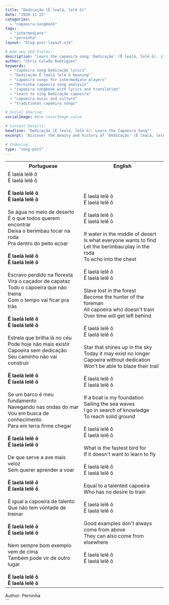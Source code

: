 ```yaml
---
title: "Dedicação (Ê lealá, lelê ô)"
date: "2020-11-22"
categories:
  - "capoeira-songbook"
tags:
  - "intermediate"
  - "perninha"
layout: "blog-post-layout.njk"

# Add new SEO Fields:
description: "Learn the capoeira song 'Dedicação' (Ê lealá, lelê ô), its meaning, and history. Perfect for intermediate capoeiristas wanting to expand their repertoire!"
author: "Chris Calado Rodriguez"
keywords:
  - "capoeira song Dedicação lyrics"
  - "Dedicação Ê lealá lelê ô meaning"
  - "capoeira songs for intermediate players"
  - "Perninha capoeira song analysis"
  - "capoeira songbook with lyrics and translation"
  - "learn to sing Dedicação capoeira"
  - "capoeira music and culture"
  - "traditional capoeira songs"

# Social Sharing:
socialImage: #Use coverImage value

# Content Details:
headline: "Dedicação (Ê lealá, lelê ô): Learn the Capoeira Song!"
excerpt: "Discover the beauty and history of 'Dedicação' (Ê lealá, lelê ô), a popular capoeira song, and enhance your musicality in the roda."

# Indexing:
type: "song-post"
---
```



<table class="capoeira-table">
    <tr class="header-row">
        <th>Portuguese</th>
        <th>English</th>
    </tr>
    <tr>
        <td>Ê laelá lelê ô<br>Ê laelá lelê ô<br><br><b>Ê laelá lelê ô<br>Ê laelá lelê ô</b><br><br>Se água no meio de deserto<br>É o que todos querem encontrar<br>Deixa o berimbau tocar na roda<br>Pra dentro do peito ecoar<br><br><b>Ê laelá lelê ô<br>Ê laelá lelê ô</b><br><br>Escravo perdido na floresta<br>Vira o caçador de capataz<br>Todo o capoeira que não treina<br>Com o tempo vai ficar pra trás<br><br><b>Ê laelá lelê ô<br>Ê laelá lelê ô</b><br><br>Estrela que brilha lá no céu<br>Pode hoje não mais existir<br>Capoeira sem dedicação<br>Seu caminho não vai construir<br><br><b>Ê laelá lelê ô<br>Ê laelá lelê ô</b><br><br>Se um barco é meu fundamento<br>Navegando nas ondas do mar<br>Vou em busca de conhecimento<br>Para em terra firme chegar<br><br><b>Ê laelá lelê ô<br>Ê laelá lelê ô</b><br><br>De que serve a ave mais veloz<br>Sem querer aprender a voar<br><br><b>Ê laelá lelê ô<br>Ê laelá lelê ô</b><br><br>É igual a capoeira de talento<br>Que não tem vontade de treinar<br><br><b>Ê laelá lelê ô<br>Ê laelá lelê ô</b><br><br>Nem sempre bom exemplo vem de cima<br>Também pode vir de outro lugar<br><br><b>Ê laelá lelê ô<br>Ê laelá lelê ô</b></td>
        <td>Ê laelá lelê ô<br>Ê laelá lelê ô<br><br>Ê laelá lelê ô<br>Ê laelá lelê ô<br><br>If water in the middle of desert<br>Is what everyone wants to find<br>Let the berimbau play in the roda<br>To echo into the chest<br><br>Ê laelá lelê ô<br>Ê laelá lelê ô<br><br>Slave lost in the forest<br>Become the hunter of the foreman<br>All capoeira who doesn't train<br>Over time will get left behind<br><br>Ê laelá lelê ô<br>Ê laelá lelê ô<br><br>Star that shines up in the sky<br>Today it may exist no longer<br>Capoeira without dedication<br>Won't be able to blaze their trail<br><br>Ê laelá lelê ô<br>Ê laelá lelê ô<br><br>If a boat is my foundation<br>Sailing the sea waves<br>I go in search of knowledge<br>To reach solid ground<br><br>Ê laelá lelê ô<br>Ê laelá lelê ô<br><br>What is the fastest bird for<br>If it doesn't want to learn to fly<br><br>Ê laelá lelê ô<br>Ê laelá lelê ô<br><br>Equal to a talented capoeira<br>Who has no desire to train<br><br>Ê laelá lelê ô<br>Ê laelá lelê ô<br><br>Good examples don't always come from above<br>They can also come from elsewhere<br><br>Ê laelá lelê ô<br>Ê laelá lelê ô</td>
    </tr>
</table>
<figcaption>
Author: Perninha
</figcaption>
```